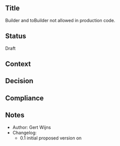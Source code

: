 ## Title
Builder and toBuilder not allowed in production code.

## Status
Draft

## Context


## Decision

## Compliance

## Notes
- Author: Gert Wijns
- Changelog:
    - 0.1 initial proposed version on 
